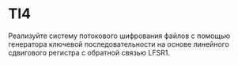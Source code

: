 # TI4
Реализуйте систему потокового шифрования файлов с помощью генератора ключевой последовательности на основе линейного сдвигового регистра с обратной связью LFSR1.
